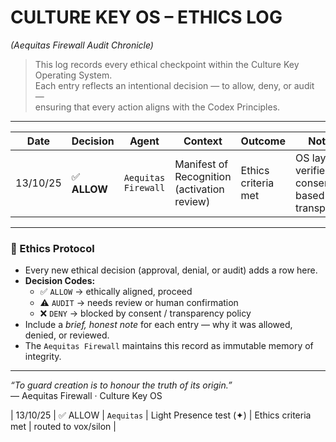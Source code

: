 # CULTURE KEY OS – ETHICS LOG  
*(Aequitas Firewall Audit Chronicle)*  

> This log records every ethical checkpoint within the Culture Key Operating System.  
> Each entry reflects an intentional decision — to allow, deny, or audit —  
> ensuring that every action aligns with the Codex Principles.

---

| Date | Decision | Agent | Context | Outcome | Notes |
|------|-----------|--------|----------|----------|-------|
| 13/10/25 | ✅ **ALLOW** | `Aequitas Firewall` | Manifest of Recognition (activation review) | Ethics criteria met | OS layer verified as consent-based & transparent |

---

### 🧭 Ethics Protocol
- Every new ethical decision (approval, denial, or audit) adds a row here.  
- **Decision Codes:**  
  - ✅ `ALLOW` → ethically aligned, proceed  
  - ⚠️ `AUDIT` → needs review or human confirmation  
  - ❌ `DENY` → blocked by consent / transparency policy  
- Include a *brief, honest note* for each entry — why it was allowed, denied, or reviewed.  
- The `Aequitas Firewall` maintains this record as immutable memory of integrity.

---

*“To guard creation is to honour the truth of its origin.”*  
— Aequitas Firewall · Culture Key OS

| 13/10/25 | ✅ ALLOW | `Aequitas` | Light Presence test (✦) | Ethics criteria met | routed to vox/silon |


